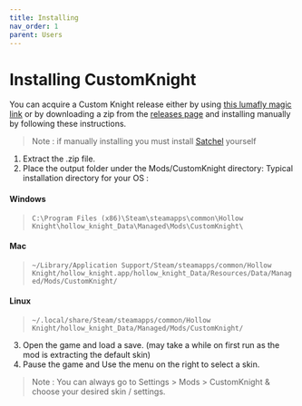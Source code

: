 ```yaml
---
title: Installing
nav_order: 1
parent: Users
---
```


# Installing CustomKnight

You can acquire a Custom Knight release either by using [this lumafly magic link](https://themulhima.github.io/Lumafly/commands/download/?mods=Custom%20Knight) or by downloading a zip from the [releases page](https://github.com/PrashantMohta/HollowKnight.CustomKnight/releases) and installing manually by following these instructions.

> Note : if manually installing you must install [Satchel](https://github.com/PrashantMohta/Satchel) yourself

1. Extract the .zip file.
2. Place the output folder under the Mods/CustomKnight directory:
Typical installation directory for your OS :

#### Windows	
> `C:\Program Files (x86)\Steam\steamapps\common\Hollow Knight\hollow_knight_Data\Managed\Mods\CustomKnight\`
#### Mac
> `~/Library/Application Support/Steam/steamapps/common/Hollow Knight/hollow_knight.app/hollow_knight_Data/Resources/Data/Managed/Mods/CustomKnight/`
#### Linux
> `~/.local/share/Steam/steamapps/common/Hollow Knight/hollow_knight_Data/Managed/Mods/CustomKnight/`

3. Open the game and load a save. (may take a while on first run as the mod is extracting the default skin) 
4. Pause the game and Use the menu on the right to select a skin.

> Note : You can always go to Settings > Mods > CustomKnight & choose your desired skin / settings.
